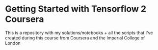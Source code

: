 # Getting Started with Tensorflow 2 Coursera
 This is a repository with my solutions/notebooks + all the scripts that I've created during this course from Coursera and the Imperial College of London
